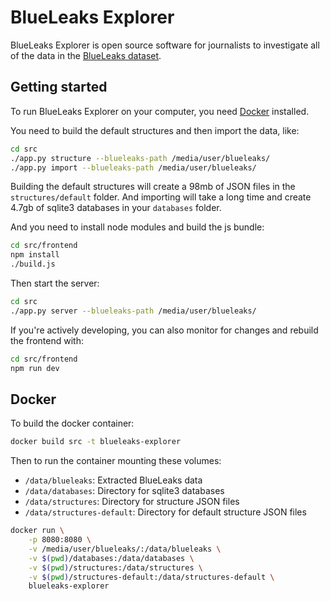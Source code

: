 # BlueLeaks Explorer

BlueLeaks Explorer is open source software for journalists to investigate all of the data in the [BlueLeaks dataset](https://ddosecrets.com/wiki/BlueLeaks).

## Getting started

To run BlueLeaks Explorer on your computer, you need [Docker](https://www.docker.com/products/docker-desktop/) installed.


You need to build the default structures and then import the data, like:

```sh
cd src
./app.py structure --blueleaks-path /media/user/blueleaks/
./app.py import --blueleaks-path /media/user/blueleaks/
```

Building the default structures will create a 98mb of JSON files in the `structures/default` folder. And importing will take a long time and create 4.7gb of sqlite3 databases in your `databases` folder.

And you need to install node modules and build the js bundle:

```sh
cd src/frontend
npm install
./build.js
```

Then start the server:

```sh
cd src
./app.py server --blueleaks-path /media/user/blueleaks/
```

If you're actively developing, you can also monitor for changes and rebuild the frontend with:

```sh
cd src/frontend
npm run dev
```

## Docker

To build the docker container:

```sh
docker build src -t blueleaks-explorer
```

Then to run the container mounting these volumes:

* `/data/blueleaks`: Extracted BlueLeaks data
* `/data/databases`: Directory for sqlite3 databases
* `/data/structures`: Directory for structure JSON files
* `/data/structures-default`: Directory for default structure JSON files

```sh
docker run \
    -p 8080:8080 \
    -v /media/user/blueleaks/:/data/blueleaks \
    -v $(pwd)/databases:/data/databases \
    -v $(pwd)/structures:/data/structures \
    -v $(pwd)/structures-default:/data/structures-default \
    blueleaks-explorer
```
